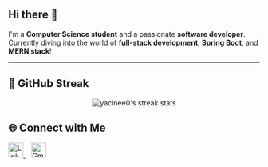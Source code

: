 ## Hi there 👋
I'm a **Computer Science student** and a passionate **software developer**.  
Currently diving into the world of **full-stack development**, **Spring Boot**, and **MERN stack**!

---

## 🧠 GitHub Streak

<p align="center">
  <img src="https://streak-stats.demolab.com/?user=yacinee0&theme=tokyonight&hide_border=true" alt="yacinee0's streak stats"/>
</p>


## 🌐 Connect with Me

<p align="left">
  <a href="https://www.linkedin.com/in/yacine-kedjour-5b8313310/" target="_blank">
    <img src="https://cdn.jsdelivr.net/gh/simple-icons/simple-icons/icons/linkedin.svg" alt="LinkedIn" width="30" height="30" />
  </a>
  &nbsp;&nbsp;
  <a href="mailto:yacineked000@gmail.com" target="_blank">
    <img src="https://cdn.jsdelivr.net/gh/simple-icons/simple-icons/icons/gmail.svg" alt="Gmail" width="30" height="30" />
  </a>
</p>


